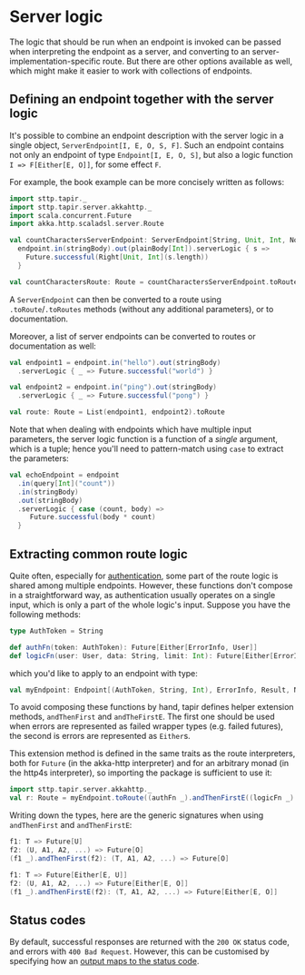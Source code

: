 # Server logic

The logic that should be run when an endpoint is invoked can be passed when interpreting the endpoint as a server, and
converting to an server-implementation-specific route. But there are other options available as well, which might make
it easier to work with collections of endpoints.

## Defining an endpoint together with the server logic

It's possible to combine an endpoint description with the server logic in a single object,
`ServerEndpoint[I, E, O, S, F]`. Such an endpoint contains not only an endpoint of type `Endpoint[I, E, O, S]`, but
also a logic function `I => F[Either[E, O]]`, for some effect `F`.

For example, the book example can be more concisely written as follows:

```scala
import sttp.tapir._
import sttp.tapir.server.akkahttp._
import scala.concurrent.Future
import akka.http.scaladsl.server.Route

val countCharactersServerEndpoint: ServerEndpoint[String, Unit, Int, Nothing, Future] =
  endpoint.in(stringBody).out(plainBody[Int]).serverLogic { s =>
    Future.successful(Right[Unit, Int](s.length))
  }

val countCharactersRoute: Route = countCharactersServerEndpoint.toRoute
```

A `ServerEndpoint` can then be converted to a route using `.toRoute`/`.toRoutes` methods (without any additional
parameters), or to documentation.

Moreover, a list of server endpoints can be converted to routes or documentation as well:

```scala
val endpoint1 = endpoint.in("hello").out(stringBody)
  .serverLogic { _ => Future.successful("world") }

val endpoint2 = endpoint.in("ping").out(stringBody)
  .serverLogic { _ => Future.successful("pong") }

val route: Route = List(endpoint1, endpoint2).toRoute
```

Note that when dealing with endpoints which have multiple input parameters, the server logic function is a function
of a *single* argument, which is a tuple; hence you'll need to pattern-match using `case` to extract the parameters:

```scala
val echoEndpoint = endpoint
  .in(query[Int]("count"))
  .in(stringBody)
  .out(stringBody)
  .serverLogic { case (count, body) =>
     Future.successful(body * count)
  }
```

## Extracting common route logic

Quite often, especially for [authentication](../endpoint/auth.html), some part of the route logic is shared among 
multiple endpoints. However, these functions don't compose in a straightforward way, as authentication usually operates
on a single input, which is only a part of the whole logic's input. Suppose you have the following methods:

```scala
type AuthToken = String

def authFn(token: AuthToken): Future[Either[ErrorInfo, User]]
def logicFn(user: User, data: String, limit: Int): Future[Either[ErrorInfo, Result]]
```

which you'd like to apply to an endpoint with type:

```scala
val myEndpoint: Endpoint[(AuthToken, String, Int), ErrorInfo, Result, Nothing] = ...
```

To avoid composing these functions by hand, tapir defines helper extension methods, `andThenFirst` and `andTheFirstE`. 
The first one should be used when errors are represented as failed wrapper types (e.g. failed futures), the second
is errors are represented as `Either`s. 

This extension method is defined in the same traits as the route interpreters, both for `Future` (in the akka-http
interpreter) and for an arbitrary monad (in the http4s interpreter), so importing the package is sufficient to use it:

```scala
import sttp.tapir.server.akkahttp._
val r: Route = myEndpoint.toRoute((authFn _).andThenFirstE((logicFn _).tupled))
```

Writing down the types, here are the generic signatures when using `andThenFirst` and `andThenFirstE`:

```scala
f1: T => Future[U]
f2: (U, A1, A2, ...) => Future[O]
(f1 _).andThenFirst(f2): (T, A1, A2, ...) => Future[O]

f1: T => Future[Either[E, U]]
f2: (U, A1, A2, ...) => Future[Either[E, O]]
(f1 _).andThenFirstE(f2): (T, A1, A2, ...) => Future[Either[E, O]]
```

## Status codes

By default, successful responses are returned with the `200 OK` status code, and errors with `400 Bad Request`. However,
this can be customised by specifying how an [output maps to the status code](../endpoint/statuscodes.html).
